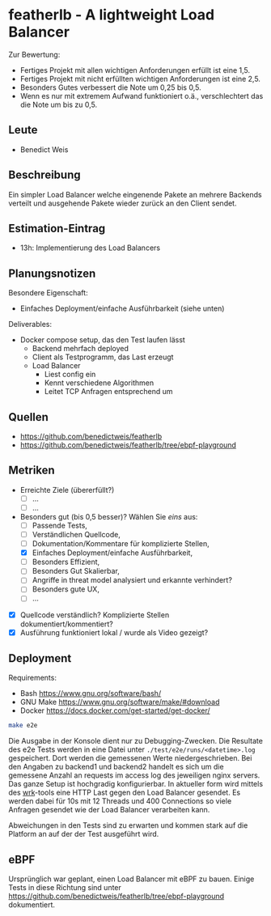 # featherlb - A lightweight Load Balancer

Zur Bewertung:

- Fertiges Projekt mit allen wichtigen Anforderungen erfüllt ist eine 1,5.
- Fertiges Projekt mit nicht erfüllten wichtigen Anforderungen ist eine 2,5.
- Besonders Gutes verbessert die Note um 0,25 bis 0,5.
- Wenn es nur mit extremem Aufwand funktioniert o.ä., verschlechtert das die Note um bis zu 0,5.

## Leute

- Benedict Weis

## Beschreibung

Ein simpler Load Balancer welche eingenende Pakete an mehrere Backends verteilt und ausgehende Pakete wieder zurück an den Client sendet.

## Estimation-Eintrag

- 13h: Implementierung des Load Balancers

## Planungsnotizen

Besondere Eigenschaft:

- Einfaches Deployment/einfache Ausführbarkeit (siehe unten)

Deliverables:

- Docker compose setup, das den Test laufen lässt
  - Backend mehrfach deployed
  - Client als Testprogramm, das Last erzeugt
  - Load Balancer
    - Liest config ein
    - Kennt verschiedene Algorithmen
    - Leitet TCP Anfragen entsprechend um

## Quellen

- <https://github.com/benedictweis/featherlb>
- <https://github.com/benedictweis/featherlb/tree/ebpf-playground>

## Metriken

- Erreichte Ziele (übererfüllt?)
  - [ ] …
  - [ ] …
- Besonders gut (bis 0,5 besser)? Wählen Sie *eins* aus:
  - [ ] Passende Tests,
  - [ ] Verständlichen Quellcode,
  - [ ] Dokumentation/Kommentare für komplizierte Stellen,
  - [x] Einfaches Deployment/einfache Ausführbarkeit,
  - [ ] Besonders Effizient,
  - [ ] Besonders Gut Skalierbar,
  - [ ] Angriffe in threat model analysiert und erkannte verhindert?
  - [ ] Besonders gute UX,
  - [ ] …
- [x] Quellcode verständlich? Komplizierte Stellen dokumentiert/kommentiert?
- [x] Ausführung funktioniert lokal / wurde als Video gezeigt?

## Deployment

Requirements:

- Bash <https://www.gnu.org/software/bash/>
- GNU Make <https://www.gnu.org/software/make/#download>
- Docker <https://docs.docker.com/get-started/get-docker/>

```bash
make e2e
```

Die Ausgabe in der Konsole dient nur zu Debugging-Zwecken. Die Resultate des e2e Tests werden in eine Datei unter `./test/e2e/runs/<datetime>.log` gespeichert. Dort werden die gemessenen Werte niedergeschrieben. Bei den Angaben zu backend1 und backend2 handelt es sich um die gemessene Anzahl an requests im access log des jeweiligen nginx servers. Das ganze Setup ist hochgradig konfigurierbar. In aktueller form wird mittels des [wrk](https://github.com/wg/wrk)-tools eine HTTP Last gegen den Load Balancer gesendet. Es werden dabei für 10s mit 12 Threads und 400 Connections so viele Anfragen gesendet wie der Load Balancer verarbeiten kann.

Abweichungen in den Tests sind zu erwarten und kommen stark auf die Platform an auf der der Test ausgeführt wird.

## eBPF

Ursprünglich war geplant, einen Load Balancer mit eBPF zu bauen. Einige Tests in diese Richtung sind unter <https://github.com/benedictweis/featherlb/tree/ebpf-playground> dokumentiert.
